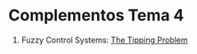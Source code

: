 # **Complementos Tema 4**
1. Fuzzy Control Systems: [The Tipping Problem](https://pythonhosted.org/scikit-fuzzy/auto_examples/plot_tipping_problem_newapi.html)